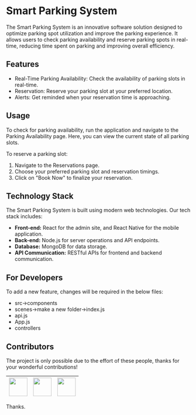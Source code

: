 # Smart Parking System

The Smart Parking System is an innovative software solution designed to optimize parking spot utilization and improve the parking experience. It allows users to check parking availability and reserve parking spots in real-time, reducing time spent on parking and improving overall efficiency.

## Features 

- Real-Time Parking Availability: Check the availability of parking slots in real-time.
- Reservation: Reserve your parking slot at your preferred location.
- Alerts: Get reminded when your reservation time is approaching.

## Usage

To check for parking availability, run the application and navigate to the Parking Availability page. Here, you can view the current state of all parking slots.

To reserve a parking slot:

1. Navigate to the Reservations page.
2. Choose your preferred parking slot and reservation timings.
3. Click on "Book Now" to finalize your reservation.

## Technology Stack

The Smart Parking System is built using modern web technologies. Our tech stack includes:

- **Front-end:** React for the admin site, and React Native for the mobile application.
- **Back-end:** Node.js for server operations and API endpoints.
- **Database:** MongoDB for data storage.
- **API Communication:** RESTful APIs for frontend and backend communication.

## For Developers

To add a new feature, changes will be required in the below files:
- src->components
- scenes->make a new folder->index.js
- api.js
- App.js
- controllers

## Contributors
The project is only possible due to the effort of these people, thanks for your wonderful contributions!

| [<img src="https://github.com/Dhruvch1244.png?size=50" width="50"/>](https://github.com/Dhruvch1244)| [<img src="https://github.com/SHAY2407.png?size=50" width="50"/>](https://github.com/SHAY2407) | [<img src="https://github.com/Balajithegr8.png?size=50" width="50"/>](https://github.com/Balajithegr8) |
| -------- | -------- | -------- |

Thanks.
